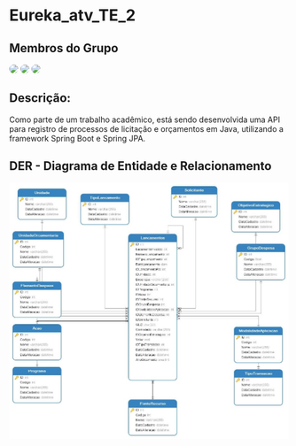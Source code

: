 # Eureka_atv_TE_2

## Membros do Grupo

[<img src="https://github.com/judaharagao.png" width="60" style="border-radius: 50%;">](https://github.com/judaharagao) [<img src="https://github.com/lucianoGIS.png" width="60" style="border-radius: 50%;">](https://github.com/lucianoGIS) [<img src="https://github.com/marcioscw.png" width="60" style="border-radius: 50%;">](https://github.com/marcioscw)




<!-- Add more contributors here -->



## Descrição:

Como parte de um trabalho acadêmico, está sendo desenvolvida uma API para registro de processos de licitação e orçamentos em Java, utilizando a framework Spring Boot e Spring JPA.

## DER - Diagrama de Entidade e Relacionamento

![DER - Orçamento](https://raw.githubusercontent.com/JudahAragao/eureka_atv_TE_2/main/ext_projeto/img/DER%20-%20Orcamento.jpg)
